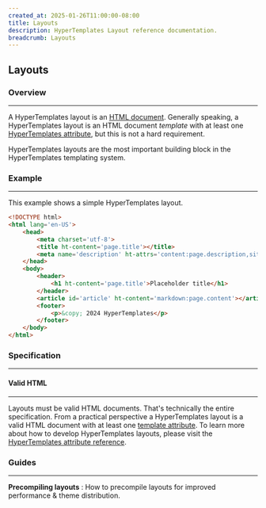 ```yaml
---
created_at: 2025-01-26T11:00:00-08:00
title: Layouts
description: HyperTemplates Layout reference documentation.
breadcrumb: Layouts
---
```


## Layouts

<auto-toc selectors='h3,h4,h5,h6,dl dt'></auto-toc>

### Overview
------------

A HyperTemplates layout is an [HTML document].
Generally speaking, a HyperTemplates layout is an HTML document _template_ with at least one [HyperTemplates attribute], but this is not a hard requirement.

HyperTemplates layouts are the most important building block in the HyperTemplates templating system.

### Example
-----------


This example shows a simple HyperTemplates layout.

<code-snippet ht-block filename='layouts/default.html'>

```html
<!DOCTYPE html>
<html lang='en-US'>
    <head>
        <meta charset='utf-8'>
        <title ht-content='page.title'></title>
        <meta name='description' ht-attrs='content:page.description,site.description'>
    </head>
    <body>
        <header>
            <h1 ht-content='page.title'>Placeholder title</h1>
        </header>
        <article id='article' ht-content='markdown:page.content'></article>
        <footer>
            <p>&copy; 2024 HyperTemplates</p>
        </footer>
    </body>
</html>
```

</code-snippet>

### Specification
-----------------

#### Valid HTML
---------------

Layouts must be valid HTML documents.
That's technically the entire specification.
From a practical perspective a HyperTemplates layout is a valid HTML document with at least one [template attribute].
To learn more about how to develop HyperTemplates layouts, please visit the [HyperTemplates attribute reference].

### Guides
----------

**Precompiling layouts**
: How to precompile layouts for improved performance & theme distribution.

  <learn-more ht-block href='/docs/guides/precompiling-layouts/'>


<!-- Links -->
[HTML document]: /docs/#introduction-to-templating
[HyperTemplates attribute reference]: /docs/reference/core/attributes
[HyperTemplates attribute]: /docs/reference/core/attributes
[template attribute]: /docs/reference/core/attributes
